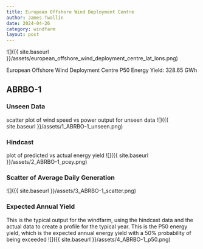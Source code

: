 ```yaml
---
title: European Offshore Wind Deployment Centre
author: James Twallin
date: 2024-04-26
category: windfarm
layout: post
---
```

![]({{ site.baseurl }}/assets/european_offshore_wind_deployment_centre_lat_lons.png)

European Offshore Wind Deployment Centre P50 Energy Yield: 328.65 GWh

ABRBO-1
-------------
### Unseen Data 
scatter plot of wind speed vs power output for unseen data
![]({{ site.baseurl }}/assets/1_ABRBO-1_unseen.png)
### Hindcast 
plot of predicted vs actual energy yield
![]({{ site.baseurl }}/assets/2_ABRBO-1_pcey.png)
### Scatter of Average Daily Generation 

![]({{ site.baseurl }}/assets/3_ABRBO-1_scatter.png)
### Expected Annual Yield 
This is the typical output for the windfarm, using the hindcast data and the actual data to create a profile for the typical year. This is the P50 energy yield, which is the expected annual energy yield with a 50% probability of being exceeded
![]({{ site.baseurl }}/assets/4_ABRBO-1_p50.png)

